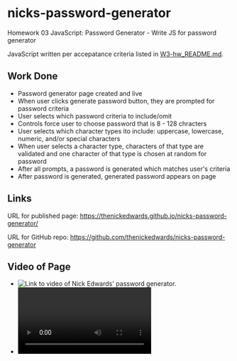 # nicks-password-generator
Homework 03 JavaScript: Password Generator - Write JS for password generator

JavaScript written per accepatance criteria listed in [W3-hw_README.md](W3-hw_README.md).

## Work Done
* Password generator page created and live
* When user clicks generate password button, they are prompted for password criteria
* User selects which password criteria to include/omit
* Controls force user to choose password that is 8 - 128 chracters
* User selects which character types ito include: uppercase, lowercase, numeric, and/or special characters
* When user selects a character type, characters of that type are validated and one character of that type is chosen at random for password
* After all prompts, a password is generated which matches user's criteria
* After password is generated, generated password appears on page

## Links
URL for published page: https://thenickedwards.github.io/nicks-password-generator/

URL for GitHub repo: https://github.com/thenickedwards/nicks-password-generator

## Video of Page
* ![Link to video of Nick Edwards' password generator.](https://www.awesomescreenshot.com/video/6074274?key=c1b541f99c6fbbb85b430093ecc523f6)
* ![Video file of Nick Edwards' password generator.](./Develop/Nick's_Password_Generator.mp4)